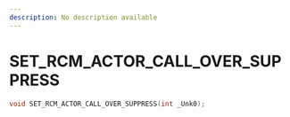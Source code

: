 ```yaml
---
description: No description available 
---
```


# SET_RCM_ACTOR_CALL_OVER_SUPPRESS

```cpp
void SET_RCM_ACTOR_CALL_OVER_SUPPRESS(int _Unk0);
```